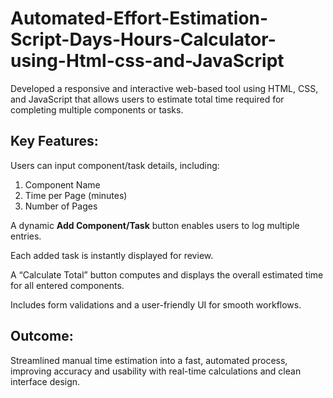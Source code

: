 <h1>Automated-Effort-Estimation-Script-Days-Hours-Calculator-using-Html-css-and-JavaScript</h1>

Developed a responsive and interactive web-based tool using HTML, CSS, and JavaScript that allows users to estimate total time required for completing multiple components or tasks.

<h2>Key Features:</h2>

Users can input component/task details, including:

<ol>
<li>Component Name</li>
<li>Time per Page (minutes)</li>
<li>Number of Pages</li>
</ol>

A dynamic <b>Add Component/Task</b> button enables users to log multiple entries.

Each added task is instantly displayed for review.

A “Calculate Total” button computes and displays the overall estimated time for all entered components.

Includes form validations and a user-friendly UI for smooth workflows.


<h2>Outcome:</h2>
Streamlined manual time estimation into a fast, automated process, improving accuracy and usability with real-time calculations and clean interface design.
